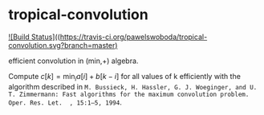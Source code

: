 # tropical-convolution 
[![Build Status]((https://travis-ci.org/pawelswoboda/tropical-convolution.svg?branch=master)](https://travis-ci.org/pawelswoboda/tropical-convolution)


efficient convolution in (min,+) algebra.

Compute $c[k] = \min_{i} a[i] + b[k-i]$ for all values of k efficiently with the algorithm described in `M. Bussieck, H. Hassler, G. J. Woeginger, and U. T. Zimmermann: Fast algorithms for the maximum convolution problem. Oper. Res. Let.  , 15:1–5, 1994`.
